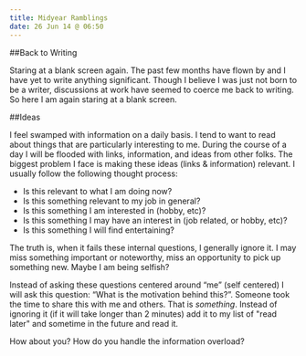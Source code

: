 ```yaml
---
title: Midyear Ramblings
date: 26 Jun 14 @ 06:50
---
```

##Back to Writing

Staring at a blank screen again. The past few months have flown by and I have yet to write anything significant. Though I believe I was just not born to be a writer, discussions at work have seemed to coerce me back to writing. So here I am again staring at a blank screen.


##Ideas

I feel swamped with information on a daily basis. I tend to want to read about things that are particularly interesting to me. During the course of a day I will be flooded with links, information, and ideas from other folks. The biggest problem I face is making these ideas (links & information) relevant. I usually follow the following thought process:

- Is this relevant to what I am doing now?
- Is this something relevant to my job in general?
- Is this something I am interested in (hobby, etc)?
- Is this something I may have an interest in (job related, or hobby, etc)?
- Is this something I will find entertaining?

The truth is, when it fails these internal questions, I generally ignore it. I may miss something important or noteworthy, miss an opportunity to pick up something new. Maybe I am being selfish?

Instead of asking these questions centered around “me” (self centered) I will ask this question: “What is the motivation behind this?”. Someone took the time to share this with me and others. That is *something*. Instead of ignoring it (if it will take longer than 2 minutes) add it to my list of "read later" and sometime in the future and read it.

How about you? How do you handle the information overload?
